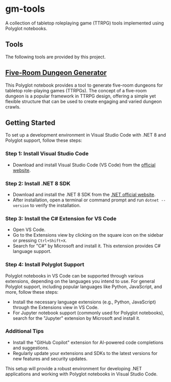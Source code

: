 # gm-tools
A collection of tabletop roleplaying game (TTRPG) tools implemented using Polyglot notebooks.

## Tools

The following tools are provided by this project.

## [Five-Room Dungeon Generator](notebooks/five-room-dungeon-generator.ipynb)
This Polyglot notebook provides a tool to generate five-room dungeons for tabletop role-playing games (TTRPGs). The concept of a five-room dungeon is a popular framework in TTRPG design, offering a simple yet flexible structure that can be used to create engaging and varied dungeon crawls.

## Getting Started
To set up a development environment in Visual Studio Code with .NET 8 and Polyglot support, follow these steps:

### Step 1: Install Visual Studio Code
- Download and install Visual Studio Code (VS Code) from the [official website](https://code.visualstudio.com/).

### Step 2: Install .NET 8 SDK
- Download and install the .NET 8 SDK from the [.NET official website](https://dotnet.microsoft.com/download/dotnet/8.0).
- After installation, open a terminal or command prompt and run `dotnet --version` to verify the installation.

### Step 3: Install the C# Extension for VS Code
- Open VS Code.
- Go to the Extensions view by clicking on the square icon on the sidebar or pressing `Ctrl+Shift+X`.
- Search for "C#" by Microsoft and install it. This extension provides C# language support.

### Step 4: Install Polyglot Support
Polyglot notebooks in VS Code can be supported through various extensions, depending on the languages you intend to use. For general Polyglot support, including popular languages like Python, JavaScript, and more, follow these steps:
- Install the necessary language extensions (e.g., Python, JavaScript) through the Extensions view in VS Code.
- For Jupyter notebook support (commonly used for Polyglot notebooks), search for the "Jupyter" extension by Microsoft and install it.

### Additional Tips
- Install the "GitHub Copilot" extension for AI-powered code completions and suggestions.
- Regularly update your extensions and SDKs to the latest versions for new features and security updates.

This setup will provide a robust environment for developing .NET applications and working with Polyglot notebooks in Visual Studio Code.